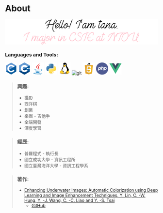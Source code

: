 <style>
    .image-container {
        display: inline-block;
    }
</style>

# About

<img src="https://github.com/tana0101/tana0101/blob/main/text1.png?raw=true" align='center' >
<img src="https://github.com/tana0101/tana0101/blob/main/text2.png?raw=true" align='center' >

### Languages and Tools:
<div class="image-container">
    <img src="https://raw.githubusercontent.com/devicons/devicon/master/icons/c/c-original.svg" alt="c" width="40" height="40"/> 
</div>
<div class="image-container">
    <img src="https://raw.githubusercontent.com/devicons/devicon/master/icons/cplusplus/cplusplus-original.svg" alt="cplusplus" width="40" height="40"/>
</div>
<div class="image-container">
    <img src="https://raw.githubusercontent.com/devicons/devicon/master/icons/java/java-original.svg" alt="java" width="40" height="40"/>
</div>
<div class="image-container">
    <img src="https://raw.githubusercontent.com/devicons/devicon/master/icons/python/python-original.svg" alt="python" width="40" height="40"/>
</div>
<div class="image-container">
    <img src="https://raw.githubusercontent.com/devicons/devicon/master/icons/linux/linux-original.svg" alt="linux" width="40" height="40"/>
</div>
<div class="image-container">
    <img src="https://www.vectorlogo.zone/logos/git-scm/git-scm-icon.svg" alt="git" width="40" height="40"/>
</div>
<div class="image-container">
    <img src="https://github.com/tana0101/tana0101/blob/main/Javascript.png?raw=true" alt="Javascript" width="40" height="40"/> 
</div>
<div class="image-container">
    <img src="https://github.com/tana0101/tana0101/blob/main/php.png?raw=true" alt="php" width="40" height="40"/>
</div>
<div class="image-container">
    <img src="https://github.com/tana0101/tana0101/blob/main/vue.png?raw=true" alt="vue" width="40" height="40"/>
</div>

> ### 興趣:
> - 攝影
> - 西洋棋
> - 創業
> - 樂團 - 吉他手
> - 全端開發
> - 深度學習

> ### 經歷:
> - 普羅程式 - 執行長
> - 國立成功大學 - 資訊工程所
> - 國立臺灣海洋大學 - 資訊工程學系

> ### 著作:
> - [Enhancing Underwater Images: Automatic Colorization using Deep Learning and Image Enhancement Techniques, Y. Lin, C. -W. Hung, Y. -J. Wang, C. -C. Liao and Y. -S. Tsai](https://ieeexplore.ieee.org/document/10347502)
>     - [GitHub](https://github.com/NTOU-Arrays-Start-at-One/Give-ocean-a-piece-of-your-mind)
